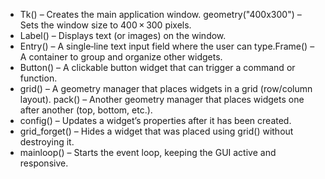 * Tk() – Creates the main application window.
geometry("400x300") – Sets the window size to 400 × 300 pixels.
* Label() – Displays text (or images) on the window.
* Entry() – A single‑line text input field where the user can type.Frame() – A container to group and organize other widgets.
* Button() – A clickable button widget that can trigger a command or function.
* grid() – A geometry manager that places widgets in a grid (row/column layout).
pack() – Another geometry manager that places widgets one after another (top, bottom, etc.).
* config() – Updates a widget’s properties after it has been created.
* grid_forget() – Hides a widget that was placed using grid() without destroying it.
* mainloop() – Starts the event loop, keeping the GUI active and responsive.